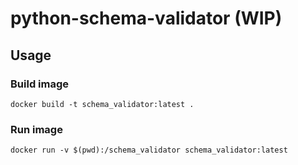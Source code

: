 # python-schema-validator (WIP)


## Usage

### Build image
```
docker build -t schema_validator:latest .
```

### Run image
```
docker run -v $(pwd):/schema_validator schema_validator:latest
```